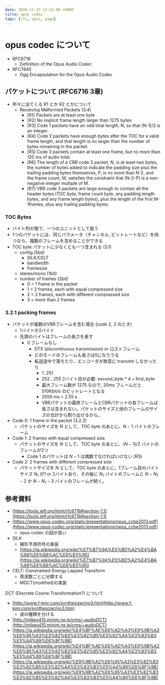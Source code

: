 ```yaml
---
date: 2020-11-23 12:51:00 +0000
title: opus codec
tags: [rfc, opus, page]
---
```


# opus codec について

* RFC6716
	* Definition of the Opus Audio Codec
* RFC7845
	* Ogg Encapsulation for the Opus Audio Codec

## パケットについて (RFC6716 3章)

* 所々に出てくる R1 とか R2 とかについて
	* Receiving Malformed Packets (3.4)
		* [R1] Packets are at least one byte
		* [R2] No implicit frame length larger than 1275 bytes
		* [R3] Code 1 packets have an odd total length, N, so that (N-1)/2 is an integer.
		* [R4] Code 2 packets have enough bytes after the TOC for a valid frame length, and that length is no larger than the number of bytes remaining in the packet.
		* [R5] Code 3 packets contain at least one frame, but no more than 120 ms of audio total.
		* [R6] The length of a CBR code 3 packet, N, is at least two bytes, the number of bytes added to indicate the padding size plus the trailing padding bytes themselves, P, is no more than N-2, and the frame count, M, satisfies the constraint that (N-2-P) is a non-negative integer multiple of M.
		* [R7] VBR code 3 packets are large enough to contain all the header bytes (TOC byte, frame count byte, any padding length bytes, and any frame length bytes), plus the length of the first M-1frames, plus any trailing padding bytes.

### TOC Bytes

* バイト列の塊で、一つのユニットとして扱う
* 1つのパケットには、同じパラメータ（チャンネル, ビットレートなど）を持つなら、複数のフレームを含めることができる
*  TOC byte  パケットに少なくとも一つ含まれる (3.1)
	* config (5bit)
		* SILK/CELT
		* bandwidth
		* framesize
	* stereo/mono (1bit)
	* number of frames (2bit)
		* 0 = 1 frame in the packet
		* 1 = 2 frames, each with equal compressed size
		* 2 = 2 frames, each with different compressed size
		* 3 = more than 2 frames

### 3.2.1 packing frames

* パケットが複数のVBRフレームを含む場合 (code 2, 3 のとき)
  * 1バイトか2バイト
  * 先頭のバイトはフレームの長さを表す
    * 0 フレームなし
      * DTX (discontinuous transmission) or ロストフレーム
      * どのモードのフレームも長さは0になりうる
      * 転送途中で落ちたり、エンコーダが故意に transmit しなかったり
        * 1..251
        * 252...255 2バイト目が必要: $\text{second_byte}*4+\text{first_byte}$
        * 最大フレーム数が 1275 なので, 20ms フレームだと 510Kbit/s のビットレートとなる
        * 2550 ms = 2.55 s
        * VBRパケットの最終フレームとCBRパケットの各フレームは長さは含まれない。パケットのサイズと他のフレームのサイズの合計から割り出せるから。
* Code 0: 1 frame in the packet (3.2.2)
	* パケットのサイズを $N$ として、TOC byte のあとに、$N-1$ バイトのフレーム
* Code 1: 2 frames with equal compressed size
	* パケットのサイズを $N$ として、TOC byte のあとに、$(N-1)/2$ バイトのフレームが2つ
		* Code 1 のパケットは $N-1$ は偶数でなければいけない (R3)
* Code 2: 2 frames with different compressed size
	* パケットサイズを $N$ として、TOC byte のあとに、1フレーム目のバイトサイズ $N_1$ が1 or 2バイトあり、その後に $N_1$ バイトのフレームと $N - N_1 - 2$ か $N - N_1 - 3$ バイトのフレームが続く。

## 参考資料

* [https://tools.ietf.org/html/rfc6716#section-1.1](https://tools.ietf.org/html/rfc6716#section-1.1)
* [https://www.opus-codec.org/static/presentations/opus_ccbe2013.pdf](https://www.opus-codec.org/static/presentations/opus_ccbe2013.pdf)
	* opus codec の図が良い
* SILK
	* 線形予測符号の実装
	* [https://ja.wikipedia.org/wiki/%E7%B7%9A%E5%BD%A2%E4%BA%88%E6%B8%AC%E6%B3%95](https://ja.wikipedia.org/wiki/%E7%B7%9A%E5%BD%A2%E4%BA%88%E6%B8%AC%E6%B3%95)
* CELT: Constrained-Energy Lapped Transform
	* 周波数ごとに分類する
	* MDCT(modified)の実装

DCT (Discrete Cosine Transformation?) について
* [http://www.f-kmr.com/synthesizer/no3.htm](http://www.f-kmr.com/synthesizer/no3.htm)
	* 波の種類を分ける
* [http://mikeo410.minim.ne.jp/cms/~audioDCT](http://mikeo410.minim.ne.jp/cms/~audioDCT)
*  [https://ja.wikipedia.org/wiki/%E4%BF%AE%E6%AD%A3%E9%9B%A2%E6%95%A3%E3%82%B3%E3%82%B5%E3%82%A4%E3%83%B3%E5%A4%89%E6%8F%9B](https://ja.wikipedia.org/wiki/%E4%BF%AE%E6%AD%A3%E9%9B%A2%E6%95%A3%E3%82%B3%E3%82%B5%E3%82%A4%E3%83%B3%E5%A4%89%E6%8F%9B)
* [https://ja.wikipedia.org/wiki/%E9%9B%A2%E6%95%A3%E3%82%B3%E3%82%B5%E3%82%A4%E3%83%B3%E5%A4%89%E6%8F%9B](https://ja.wikipedia.org/wiki/%E9%9B%A2%E6%95%A3%E3%82%B3%E3%82%B5%E3%82%A4%E3%83%B3%E5%A4%89%E6%8F%9B)
